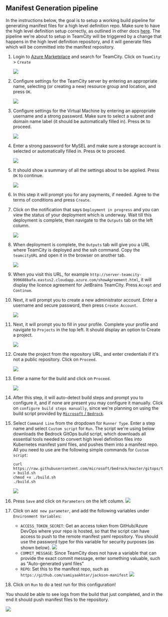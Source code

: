 ## Manifest Generation pipeline


In the instructions below, the goal is to setup a working build pipeline for generating manifest files for a high level definition repo. Make sure to have the high level definition setup correctly, as outlined in other docs [here](../PipelineThinking.md). The pipeline we're about to setup in TeamCity will be triggered by a change that happens in the high level definition repository, and it will generate files which will be committed into the manifest repository. 

1. Login to [Azure Marketplace](https://ms.portal.azure.com/#blade/Microsoft_Azure_Marketplace/GalleryFeaturedMenuItemBlade/selectedMenuItemId/home) and search for TeamCity. 
Click on `TeamCity` > `Create`

    ![](./images/search_marketplace.png)

2. Configure settings for the TeamCity server by entering an appropriate name, selecting (or creating a new) resource group and location, and press `OK`.

    ![](./images/configure_basic_settings.png)

3. Configure settings for the Virtual Machine by entering an appropriate username and a strong password. Make sure to select a subnet and domain name label (it should be automatically filled in). Press `OK` to proceed.

    ![](./images/virtual_machine_settings.png)

4. Enter a strong password for MySEL and make sure a storage account is selected or automatically filled in. Press `OK` to proceed. 

    ![](./images/mysql_settings.png)

5. It should show a summary of all the settings about to be applied. Press `OK` to continue. 

    ![](./images/summary.png)

6. In this step it will prompt you for any payments, if needed. Agree to the terms of conditions and press `Create`. 

7. Click on the notification that says `Deployment in progress` and you can view the status of your deployment which is underway. Wait till this deployment is complete, then navigate to the `Outputs` tab on the left column. 

    ![](./images/deployment_inprogress.png)

8. When deployment is complete, the `Outputs` tab will give you a URL where TeamCity is deployed and the ssh command. Copy the `teamcityURL` and open it in the browser on another tab. 

    ![](./images/output_available.png)

9. When you visit this URL, for example `http://server-teamcity-999608bafa.eastus2.cloudapp.azure.com/showAgreement.html`, it will display the licence agreement for JetBrains TeamCity. Press `Accept` and `Continue`. 
10. Next, it will prompt you to create a new administrator account. Enter a username and secure password, then press `Create Account`. 

    ![](./images/create_admin_account.png)

11. Next, it will prompt you to fill in your profile. Complete your profile and navigate to `Projects` in the top left. It should display an option to Create a project. 

    ![](./images/create_project.png)

12. Create the project from the repository URL, and enter credentials if it's not a public repository. Click on `Proceed`. 
    
    ![](./images/from_repository.png)

13. Enter a name for the build and click on `Proceed`. 
    
    ![](./images/build_name.png)

14. After this step, it will auto-detect build steps and prompt you to configure it, and if none are present you may configure it manually. Click on `configure build steps manually`, since we're planning on using the build script provided by  [`Microsoft` / `Bedrock`](https://github.com/microsoft/bedrock). 
15. Select `Command Line` from the dropdown for `Runner Type`. Enter a step name and select `Custom script` for `Run`. The script we're using below downloads the Bedrock GitOps build script, which downloads all essential tools needed to convert high level definition files into Kubernetes manifest yaml files, and pushes them into a manifest repo. All you need to use are the following simple commands for `Custom script`: 
    ```
    curl https://raw.githubusercontent.com/microsoft/bedrock/master/gitops/teamcity/build.sh > build.sh
    chmod +x ./build.sh
    ./build.sh
    ```
    ![](./images/transform_and_publish_step.png)

16. Press `Save` and click on `Parameters` on the left column. 
    ![](./images/parameters_find.png)

17. Click on `Add new parameter`, and add the following variables under `Environment Variables`:
    - `ACCESS_TOKEN_SECRET`: Get an access token from GitHub/Azure DevOps where your repo is hosted, so that the script can have access to push to the remote manifest yaml repository. You should use the password type for this variable for security purposes (as shown below). 
        ![](./images/password_variable.png)
    - `COMMIT_MESSAGE`: Since TeamCity does not have a variable that can provide the exact commit message, enter something valuable, such as "Auto-generated yaml files"
    - `REPO`: Set this to the manifest repo, such as `https://github.com/samiyaakhtar/jackson-manifest`
        ![](./images/variables.png)

18. Click on `Run` to do a test run for this configuration! 

You should be able to see logs from the build that just completed, and in the end it should push manifest files to the repository.

![](./images/build_complete.png)